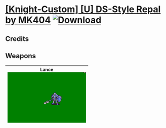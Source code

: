 # [\[Knight-Custom\] \[U\] DS-Style Repal by MK404](./) [![Download](https://img.shields.io/badge/Download-Click%20Here!-red)](https://minhaskamal.github.io/DownGit/#/home?url=https://github.com/Klokinator/FE-Repo/tree/main/Battle%20Animations%2FInfantry%20-%20Knights%2C%20Generals%2C%20Armors%2F%5BKnight-Custom%5D%20%5BU%5D%20DS-Style%20Repal%20by%20MK404)
## Credits



## Weapons

| <b>Lance</b><br/><img alt="Lance animation" src="./2.%20Lance/Lance.gif"/> |
| :---: |
